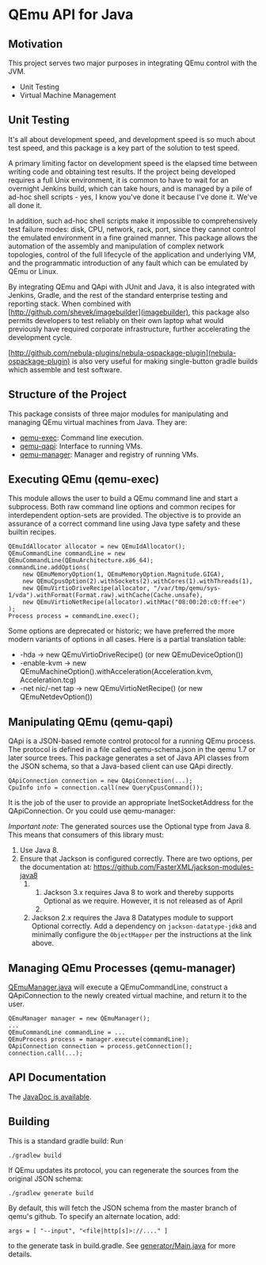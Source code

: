 QEmu API for Java
=================

Motivation
----------

This project serves two major purposes in integrating QEmu control
with the JVM.

* Unit Testing
* Virtual Machine Management

Unit Testing
------------

It's all about development speed, and development speed is so much
about test speed, and this package is a key part of the solution to
test speed.

A primary limiting factor on development speed is the elapsed time
between writing code and obtaining test results. If the project being
developed requires a full Unix environment, it is common to have to
wait for an overnight Jenkins build, which can take hours, and is
managed by a pile of ad-hoc shell scripts - yes, I know you've done
it because I've done it. We've all done it.

In addition, such ad-hoc shell scripts make it impossible to
comprehensively test failure modes: disk, CPU, network, rack,
port, since they cannot control the emulated environment in a fine
grained manner. This package allows the automation of the assembly
and manipulation of complex network topologies, control of the full
lifecycle of the application and underlying VM, and the programmatic
introduction of any fault which can be emulated by QEmu or Linux.

By integrating QEmu and QApi with JUnit and Java, it is also
integrated with Jenkins, Gradle, and the rest of the standard
enterprise testing and reporting stack. When combined with
[http://github.com/shevek/imagebuilder](imagebuilder), this package
also permits developers to test reliably on their own laptop what
would previously have required corporate infrastructure, further
accelerating the development cycle.

[http://github.com/nebula-plugins/nebula-ospackage-plugin](nebula-ospackage-plugin)
is also very useful for making single-button gradle builds which
assemble and test software.

Structure of the Project
------------------------

This package consists of three major modules for manipulating and
managing QEmu virtual machines from Java. They are:

* [qemu-exec](#executing-qemu-qemu-exec): Command line execution.
* [qemu-qapi](#manipulating-qemu-qemu-qapi): Interface to running VMs.
* [qemu-manager](#managing-qemu-processes-qemu-manager): Manager and registry of running VMs.

Executing QEmu (qemu-exec)
--------------------------

This module allows the user to build a QEmu command line and start
a subprocess.  Both raw command line options and common recipes for
interdependent option-sets are provided.  The objective is to provide
an assurance of a correct command line using Java type safety and
these builtin recipes.

	QEmuIdAllocator allocator = new QEmuIdAllocator();
	QEmuCommandLine commandLine = new QEmuCommandLine(QEmuArchitecture.x86_64);
	commandLine.addOptions(
		new QEmuMemoryOption(1, QEmuMemoryOption.Magnitude.GIGA),
		new QEmuCpusOption(2).withSockets(2).withCores(1).withThreads(1),
		new QEmuVirtioDriveRecipe(allocator, "/var/tmp/qemu/sys-1/vda").withFormat(Format.raw).withCache(Cache.unsafe),
		new QEmuVirtioNetRecipe(allocator).withMac("08:00:20:c0:ff:ee")
	);
	Process process = commandLine.exec();

Some options are deprecated or historic; we have preferred the
more modern variants of options in all cases. Here is a partial
translation table:

* -hda -> new QEmuVirtioDriveRecipe() (or new QEmuDeviceOption())
* -enable-kvm -> new QEmuMachineOption().withAcceleration(Acceleration.kvm, Acceleration.tcg)
* -net nic/-net tap -> new QEmuVirtioNetRecipe() (or new QEmuNetdevOption())

Manipulating QEmu (qemu-qapi)
-----------------------------

QApi is a JSON-based remote control protocol for a running QEmu
process. The protocol is defined in a file called qemu-schema.json
in the qemu 1.7 or later source trees.  This package generates a set
of Java API classes from the JSON schema, so that a Java-based client
can use QApi directly.

    QApiConnection connection = new QApiConnection(...);
    CpuInfo info = connection.call(new QueryCpusCommand());

It is the job of the user to provide an appropriate InetSocketAddress
for the QApiConnection. Or you could use qemu-manager:

*Important note:* The generated sources use the Optional type from
Java 8. This means that consumers of this library must:

1. Use Java 8.
2. Ensure that Jackson is configured correctly. There are two options,
   per the documentation at:
   https://github.com/FasterXML/jackson-modules-java8
   1. 1. Jackson 3.x requires Java 8 to work and thereby supports
      Optional as we require. However, it is not released as of April
      2018.
   2. Jackson 2.x requires the Java 8 Datatypes module to support
      Optional correctly. Add a dependency on `jackson-datatype-jdk8`
      and minimally configure the `ObjectMapper` per the instructions
      at the link above.

Managing QEmu Processes (qemu-manager)
--------------------------------------

[QEmuManager.java](qemu-manager/src/main/java/org/anarres/qemu/manager/QEmuManager.java)
will execute a QEmuCommandLine, construct a QApiConnection to the
newly created virtual machine, and return it to the user.

	QEmuManager manager = new QEmuManager();
	...
	QEmuCommandLine commandLine = ...
	QEmuProcess process = manager.execute(commandLine);
	QApiConnection connection = process.getConnection();
	connection.call(...);

API Documentation
-----------------

The [JavaDoc is available](http://shevek.github.io/qemu-java/docs/javadoc/).

Building
--------

This is a standard gradle build: Run

    ./gradlew build

If QEmu updates its protocol, you can regenerate the sources from
the original JSON schema:

    ./gradlew generate build

By default, this will fetch the JSON schema from the master branch
of qemu's github. To specify an alternate location, add:

    args = [ "--input", "<file|http[s]>://...." ]

to the generate task in build.gradle. See
[generator/Main.java](qemu-qapi/src/generate/java/org/anarres/qemu/qapi/generator/Main.java)
for more details.

